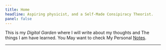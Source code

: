 ```yaml
---
title: Home
headline: Aspiring physicist, and a Self-Made Consipiracy Theorist.
panel: false
---
```

This is my *Digital Garden* where I will write about my thoughts and The things I am have learned. You May want to check My Personal <a href="https://garud.netlify.app/n/">Notes</a>.

***

